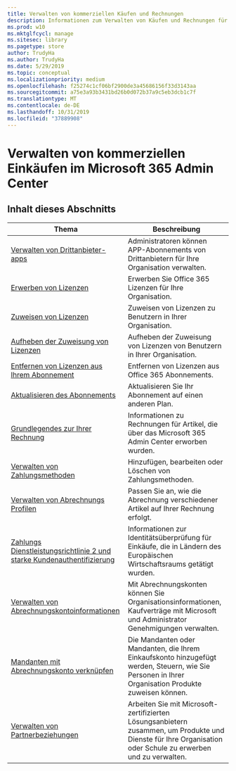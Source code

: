```yaml
---
title: Verwalten von kommerziellen Käufen und Rechnungen
description: Informationen zum Verwalten von Käufen und Rechnungen für kommerzielle Kunden.
ms.prod: w10
ms.mktglfcycl: manage
ms.sitesec: library
ms.pagetype: store
author: TrudyHa
ms.author: TrudyHa
ms.date: 5/29/2019
ms.topic: conceptual
ms.localizationpriority: medium
ms.openlocfilehash: f25274c1cf06bf2900de3a45686156f33d3143aa
ms.sourcegitcommit: a75e3a93b3431bd26b0d072b37a9c5eb3dcb1c7f
ms.translationtype: MT
ms.contentlocale: de-DE
ms.lasthandoff: 10/31/2019
ms.locfileid: "37889908"
---
```

# <a name="manage-commercial-purchases-in-microsoft-365-admin-center"></a>Verwalten von kommerziellen Einkäufen im Microsoft 365 Admin Center

## <a name="in-this-section"></a>Inhalt dieses Abschnitts

| Thema | Beschreibung |
| ----- | ----------- |
| [Verwalten von Drittanbieter-apps](manage-saas-apps.md) | Administratoren können APP-Abonnements von Drittanbietern für Ihre Organisation verwalten. |
| [Erwerben von Lizenzen](https://docs.microsoft.com/office365/admin/subscriptions-and-billing/buy-licenses?view=o365-worldwide) | Erwerben Sie Office 365 Lizenzen für Ihre Organisation. |
| [Zuweisen von Lizenzen](https://docs.microsoft.com/office365/admin/manage/assign-licenses-to-users?view=o365-worldwide) | Zuweisen von Lizenzen zu Benutzern in Ihrer Organisation. |
| [Aufheben der Zuweisung von Lizenzen](https://docs.microsoft.com/office365/admin/manage/remove-licenses-from-users?view=o365-worldwide) | Aufheben der Zuweisung von Lizenzen von Benutzern in Ihrer Organisation. |
| [Entfernen von Lizenzen aus Ihrem Abonnement](https://docs.microsoft.com/office365/admin/subscriptions-and-billing/remove-licenses-from-subscription?view=o365-worldwide) | Entfernen von Lizenzen aus Office 365 Abonnements. |
| [Aktualisieren des Abonnements](https://docs.microsoft.com/office365/admin/subscriptions-and-billing/upgrade-to-different-plan) | Aktualisieren Sie Ihr Abonnement auf einen anderen Plan. |
| [Grundlegendes zur Ihrer Rechnung](/microsoft-365/commerce/billing-and-payments/understand-your-invoice) | Informationen zu Rechnungen für Artikel, die über das Microsoft 365 Admin Center erworben wurden. |
| [Verwalten von Zahlungsmethoden](https://docs.microsoft.com/office365/Admin/subscriptions-and-billing/add-update-or-remove-credit-card-or-bank-account) | Hinzufügen, bearbeiten oder Löschen von Zahlungsmethoden. |
| [Verwalten von Abrechnungs Profilen](/microsoft-365/commerce/billing-and-payments/manage-billing-profiles) | Passen Sie an, wie die Abrechnung verschiedener Artikel auf Ihrer Rechnung erfolgt. |
| [Zahlungs Dienstleistungsrichtlinie 2 und starke Kundenauthentifizierung](/microsoft-365/commerce/billing-and-payments/psd2) | Informationen zur Identitätsüberprüfung für Einkäufe, die in Ländern des Europäischen Wirtschaftsraums getätigt wurden. |
| [Verwalten von Abrechnungskontoinformationen](https://docs.microsoft.com/microsoft-store/update-microsoft-store-for-business-account-settings) | Mit Abrechnungskonten können Sie Organisationsinformationen, Kaufverträge mit Microsoft und Administrator Genehmigungen verwalten. |
| [Mandanten mit Abrechnungskonto verknüpfen](https://docs.microsoft.com/microsoft-store/manage-mpsa-software-microsoft-store-for-business) | Die Mandanten oder Mandanten, die Ihrem Einkaufskonto hinzugefügt werden, Steuern, wie Sie Personen in Ihrer Organisation Produkte zuweisen können. |
| [Verwalten von Partnerbeziehungen](https://docs.microsoft.com/microsoft-store/work-with-partner-microsoft-store-business) | Arbeiten Sie mit Microsoft-zertifizierten Lösungsanbietern zusammen, um Produkte und Dienste für Ihre Organisation oder Schule zu erwerben und zu verwalten. |